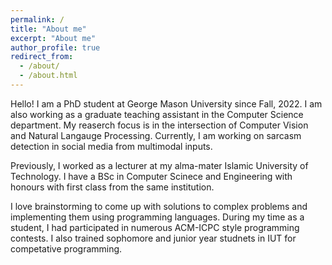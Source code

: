 ```yaml
---
permalink: /
title: "About me"
excerpt: "About me"
author_profile: true
redirect_from: 
  - /about/
  - /about.html
---
```


Hello! I am a PhD student at George Mason University since Fall, 2022. I am also working as a graduate teaching assistant in the Computer Science department. My reaserch focus is in the intersection of Computer Vision and Natural Langauge Processing. Currently, I am working on sarcasm detection in social media from multimodal inputs. 

Previously, I worked as a lecturer at my alma-mater Islamic University of Technology. I have a BSc in Computer Scinece and Engineering with honours with first class from the same institution. 

I love brainstorming to come up with solutions to complex problems and implementing them using programming languages. During my time as a student, I had participated in numerous ACM-ICPC style programming contests. I also  trained sophomore and junior year studnets in IUT for competative programming. 


